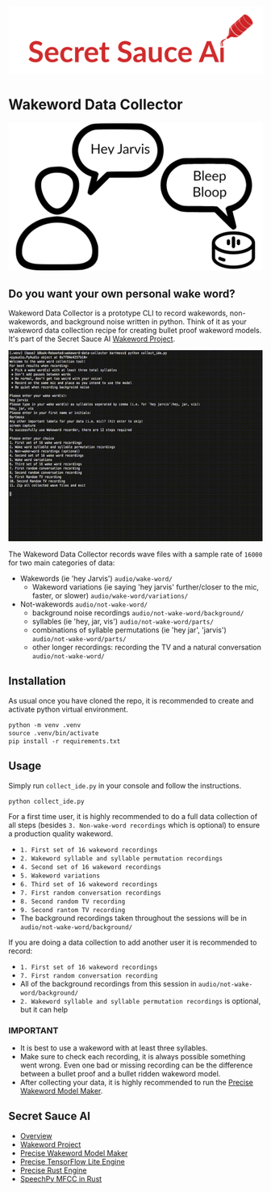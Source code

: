 ![Secret Sauce AI](https://github.com/secretsauceai/secret_sauce_ai/blob/main/SSAI_logo_2.3_compressed_cropped.png?raw=true)
# Wakeword Data Collector
![Wake word](https://github.com/secretsauceai/secret_sauce_ai/blob/main/SSAI_wakeword_scene_compressed.png?raw=true)
## Do you want your own personal wake word?
Wakeword Data Collector is a prototype CLI to record wakewords, non-wakewords, and background noise written in python. Think of it as your wakeword data collection recipe for creating bullet proof wakeword models. It's part of the Secret Sauce AI [Wakeword Project](https://github.com/secretsauceai/secret_sauce_ai/wiki/Wakeword-Project).

![wakeword data collector wakeword collection example](https://github.com/secretsauceai/secret_sauce_ai/blob/main/SSAI_ww_collector_01.1.gif)

The Wakeword Data Collector records wave files with a sample rate of `16000` for two main categories of data:
* Wakewords (ie 'hey Jarvis') `audio/wake-word/`
  * Wakeword variations (ie saying 'hey jarvis' further/closer to the mic, faster, or slower) `audio/wake-word/variations/`
* Not-wakewords `audio/not-wake-word/`
   * background noise recordings `audio/not-wake-word/background/`
   * syllables (ie 'hey, jar, vis') `audio/not-wake-word/parts/`
   * combinations of syllable permutations (ie 'hey jar', 'jarvis') `audio/not-wake-word/parts/`
   * other longer recordings: recording the TV and a natural conversation `audio/not-wake-word/`

## Installation
As usual once you have cloned the repo, it is recommended to create and activate python virtual environment.
```console
python -m venv .venv
source .venv/bin/activate
pip install -r requirements.txt
```


## Usage
Simply run `collect_ide.py` in your console and follow the instructions.
```
python collect_ide.py
```

For a first time user, it is highly recommended to do a full data collection of all steps (besides `3. Non-wake-word recordings` which is optional) to ensure a production quality wakeword.
* `1. First set of 16 wakeword recordings`
* `2. Wakeword syllable and syllable permutation recordings`
* `4. Second set of 16 wakeword recordings`
* `5. Wakeword variations`
* `6. Third set of 16 wakeword recordings`
* `7. First random conversation recordings`
* `8. Second random TV recording`
* `9. Second rantom TV recording`
* The background recordings taken throughout the sessions will be in `audio/not-wake-word/background/`

If you are doing a data collection to add another user it is recommended to record:
* `1. First set of 16 wakeword recordings`
* `7. First random conversation recording`
* All of the background recordings from this session in `audio/not-wake-word/background/`
* `2. Wakeword syllable and syllable permutation recordings` is optional, but it can help


### IMPORTANT
* It is best to use a wakeword with at least three syllables.
* Make sure to check each recording, it is always possible something went wrong. Even one bad or missing recording can be the difference between a bullet proof and a bullet ridden wakeword model. 
* After collecting your data, it is highly recommended to run the [Precise Wakeword Model Maker](https://github.com/secretsauceai/precise-wakeword-model-maker).

## Secret Sauce AI
* [Overview](https://github.com/secretsauceai/secret_sauce_ai)
* [Wakeword Project](https://github.com/secretsauceai/secret_sauce_ai/wiki/Wakeword-Project)
 * [Precise Wakeword Model Maker](https://github.com/secretsauceai/precise-wakeword-model-maker) 
 * [Precise TensorFlow Lite Engine](https://github.com/OpenVoiceOS/precise_lite_runner)
 * [Precise Rust Engine](https://github.com/sheosi/precise-rs)
 * [SpeechPy MFCC in Rust](https://github.com/secretsauceai/mfcc-rust)
